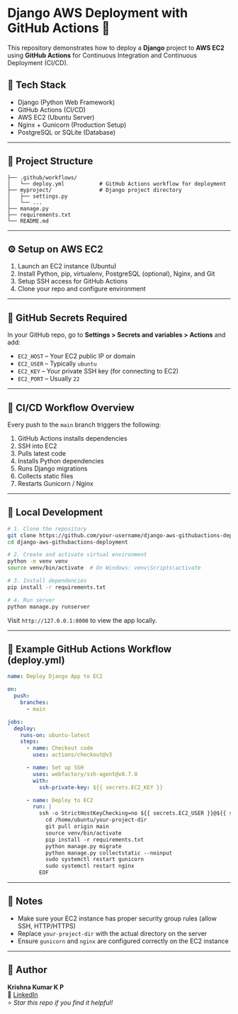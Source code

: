 # Django AWS Deployment with GitHub Actions 🚀

This repository demonstrates how to deploy a **Django** project to **AWS EC2** using **GitHub Actions** for Continuous Integration and Continuous Deployment (CI/CD).

## 🔧 Tech Stack
- Django (Python Web Framework)
- GitHub Actions (CI/CD)
- AWS EC2 (Ubuntu Server)
- Nginx + Gunicorn (Production Setup)
- PostgreSQL or SQLite (Database)

---

## 📁 Project Structure
```
├── .github/workflows/
│   └── deploy.yml           # GitHub Actions workflow for deployment
├── myproject/               # Django project directory
│   ├── settings.py
│   └── ...
├── manage.py
├── requirements.txt
└── README.md
```

---

## ⚙️ Setup on AWS EC2

1. Launch an EC2 instance (Ubuntu)
2. Install Python, pip, virtualenv, PostgreSQL (optional), Nginx, and Git
3. Setup SSH access for GitHub Actions
4. Clone your repo and configure environment

---

## 🔐 GitHub Secrets Required

In your GitHub repo, go to **Settings > Secrets and variables > Actions** and add:

- `EC2_HOST` – Your EC2 public IP or domain
- `EC2_USER` – Typically `ubuntu`
- `EC2_KEY` – Your private SSH key (for connecting to EC2)
- `EC2_PORT` – Usually `22`

---

## 🚀 CI/CD Workflow Overview

Every push to the `main` branch triggers the following:

1. GitHub Actions installs dependencies
2. SSH into EC2
3. Pulls latest code
4. Installs Python dependencies
5. Runs Django migrations
6. Collects static files
7. Restarts Gunicorn / Nginx

---

## 🧪 Local Development

```bash
# 1. Clone the repository
git clone https://github.com/your-username/django-aws-githubactions-deployment.git
cd django-aws-githubactions-deployment

# 2. Create and activate virtual environment
python -m venv venv
source venv/bin/activate  # On Windows: venv\Scripts\activate

# 3. Install dependencies
pip install -r requirements.txt

# 4. Run server
python manage.py runserver
```

Visit `http://127.0.0.1:8000` to view the app locally.

---

## 📄 Example GitHub Actions Workflow (deploy.yml)

```yaml
name: Deploy Django App to EC2

on:
  push:
    branches:
      - main

jobs:
  deploy:
    runs-on: ubuntu-latest
    steps:
      - name: Checkout code
        uses: actions/checkout@v3

      - name: Set up SSH
        uses: webfactory/ssh-agent@v0.7.0
        with:
          ssh-private-key: ${{ secrets.EC2_KEY }}

      - name: Deploy to EC2
        run: |
          ssh -o StrictHostKeyChecking=no ${{ secrets.EC2_USER }}@${{ secrets.EC2_HOST }} -p ${{ secrets.EC2_PORT }} << 'EOF'
            cd /home/ubuntu/your-project-dir
            git pull origin main
            source venv/bin/activate
            pip install -r requirements.txt
            python manage.py migrate
            python manage.py collectstatic --noinput
            sudo systemctl restart gunicorn
            sudo systemctl restart nginx
          EOF
```

---

## 📌 Notes

- Make sure your EC2 instance has proper security group rules (allow SSH, HTTP/HTTPS)
- Replace `your-project-dir` with the actual directory on the server
- Ensure `gunicorn` and `nginx` are configured correctly on the EC2 instance

---

## 👤 Author

**Krishna Kumar K P**  
🔗 [LinkedIn](https://www.linkedin.com/in/krishna-kumar-kondooru-731044256/)  
⭐ *Star this repo if you find it helpful!*

